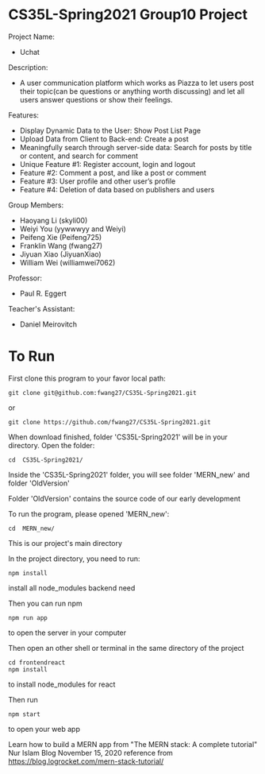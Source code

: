 # CS35L-Spring2021 Group10 Project
Project Name:
- Uchat

Description:
- A user communication platform which works as Piazza to let users post their topic(can be questions or anything worth discussing) and let all users answer questions or show their feelings.

Features:
- Display Dynamic Data to the User: Show Post List Page
- Upload Data from Client to Back-end: Create a post 
- Meaningfully search through server-side data: Search for posts by title or content, and search for comment
- Unique Feature #1: Register account, login and logout
- Feature #2: Comment a post, and like a post or comment
- Feature #3: User profile and other user’s profile 
- Feature #4: Deletion of data based on publishers and users

Group Members:
- Haoyang Li (skyli00)
- Weiyi You (yywwwyy and Weiyi)
- Peifeng Xie (Peifeng725)
- Franklin Wang (fwang27)
- Jiyuan Xiao (JiyuanXiao)
- William Wei (williamwei7062)

Professor:<br />
- Paul R. Eggert

Teacher's Assistant:<br />
- Daniel Meirovitch

# To Run
First clone this program to your favor local path:
```
git clone git@github.com:fwang27/CS35L-Spring2021.git
```
or
```
git clone https://github.com/fwang27/CS35L-Spring2021.git
```
When download finished, folder 'CS35L-Spring2021' will be in your directory. Open the folder: 
```
cd  CS35L-Spring2021/
```
Inside the 'CS35L-Spring2021' folder, you will see folder 'MERN_new' and folder 'OldVersion'

Folder 'OldVersion' contains the source code of our early development 

To run the program, please opened 'MERN_new':
```
cd  MERN_new/
```
This is our project's main directory

In the project directory, you need to run:
```
npm install
```
install all node_modules backend need

Then you can run npm
```
npm run app
```
to open the server in your computer

Then open an other shell or terminal
in the same directory of the project
```
cd frontendreact
npm install
```
to install node_modules for react

Then run 
```
npm start
```
to open your web app

Learn how to build a MERN app from "The MERN stack: A complete tutorial" Nur Islam Blog November 15, 2020 
reference from https://blog.logrocket.com/mern-stack-tutorial/ 

